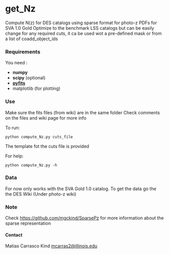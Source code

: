 get_Nz
======

Compute N(z) for DES catalogs using sparse format for photo-z PDFs for SVA 1.0 Gold
Optimize to the benchmark LSS catalogs but can be easily change for any required cuts,
it ca be used wot a pre-defined mask or from a list of coadd_object_ids


### Requirements
You need :
* **numpy**
* **scipy** (optional)
* [**pyfits**](http://www.stsci.edu/institute/software_hardware/pyfits)
* matplotlib (for plotting)

### Use
Make sure the fits files (from wiki) are in the same folder
Check comments on the files and wiki page for more info

To run:

    python compute_Nz.py cuts_file

The template fot the cuts file is provided

For help:

    python compute_Nz.py -h


### Data
For now only works with the SVA Gold 1.0 catalog. 
To get the data go the the DES Wiki (Under photo-z wiki)

### Note
Check https://github.com/mgckind/SparsePz for more information about the sparse representation

#### Contact
Matias Carrasco Kind
mcarras2@illinois.edu

